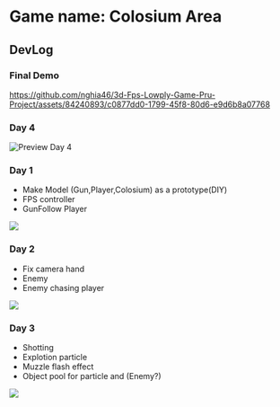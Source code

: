 # Game name: Colosium Area
## DevLog

### Final Demo
https://github.com/nghia46/3d-Fps-Lowply-Game-Pru-Project/assets/84240893/c0877dd0-1799-45f8-80d6-e9d6b8a07768

### Day 4
![Preview Day 4](day4.gif)
### Day 1
- Make Model (Gun,Player,Colosium) as a prototype(DIY)
- FPS controller
- GunFollow Player

![](https://i.ibb.co/kDMKN91/untitled.jpg)

### Day 2
- Fix camera hand
- Enemy
- Enemy chasing player

![](https://i.ibb.co/n60Wcg7/untitled.png)

### Day 3
- Shotting
- Explotion particle
- Muzzle flash effect
- Object pool for particle and (Enemy?)

![](https://i.ibb.co/dgQTFJX/untitled.jpg)
